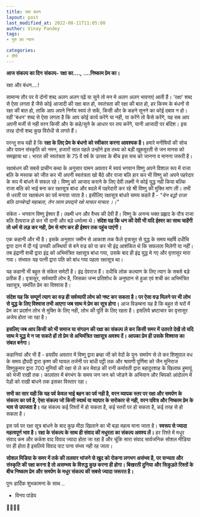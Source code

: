 ```yaml
---
title: रक्षा बंधन
layout: post
last_modified_at: 2022-08-11T11:05:00
author: Vinay Pandey
tags:
- गुरु का ग्यान

categories:
- दीर्घ
---
```

**आज संकल्प का दिन**
 **संकल्प-**
      **रक्षा का....,**
         **....निष्काम प्रेम का।**

रक्षा और बंधन....! 

सामान्य तौर पर ये दोनों शब्द अलग अलग पढ़ें या सुने तो मन मे अलग अलग भावनाएं आती हैं। 'रक्षा' शब्द से ऐसा लगता है जैसे कोई आजादी की रक्षा बात हो, स्वतंत्रता की रक्षा की बात हो, हर किस्म के बंधनों से रक्षा की बात हो, ताकि आप अपने निर्णय स्वयं ले सकें, किसी और के कहने सुनने का कोई दबाव न हो। वहीं 'बंधन' शब्द से ऐसा लगता है कि आप कोई कार्य करेंगे या नही, या करेंगे तो कैसे करेंगे, यह सब आप अपनी मर्जी से नही वरन किसी और के कहे/सुने के आधार पर तय करेंगे, यानी आजादी पर बंदिश। इस तरह दोनों शब्द कुछ विरोधी से लगते हैं। 

परन्तु सच यही है कि **रक्षा के लिए प्रेम के बंधनो को स्वीकार करना आवश्यक है।** हमारे मनीषियों की सोच और पावन संस्कृति को नमन, हजारों साल पहले उन्होंने इस तथ्य को बड़ी खूबसूरती से जन मानस को समझाया था। भारत की स्वतंत्रता के 75 वें वर्ष के उत्सव के बीच इस सच को जानना व मानना जरूरी है।

रक्षाबंधन की सबसे प्राचीन कथा के अनुसार वामन अवतार में स्वयं भगवान विष्णु अपने विशाल रूप में राजा बलि के मस्तक को जीत कर भी अपनी स्वतंत्रता खो बैठे और राजा बलि हार कर भी विष्णु को अपने पहरेदार के रूप में बांधने में सफल रहे। विष्णु को आजाद कराने के लिए देवी लक्ष्मी ने कोई युद्ध नही किया बल्कि राजा बलि को भाई बना कर रक्षासूत्र बांधा और बदले में पहरेदारी कर रहे श्री विष्णु की मुक्ति मांग ली। तभी से धरती पर रक्षाबंधन का पर्व मनाया जाता है। इसीलिए रक्षासूत्र बांधते समय कहते हैं -
*"येन बद्धो राजा बलि दानबेन्द्रो महाबला,*
 *तेन त्वाम प्रपद्यये रक्षे माचल माचल:।।"* 
 
संकेत - भगवान विष्णु ईश्वर हैं। लक्ष्मी धन और वैभव की देवी हैं। विष्णु के अनन्य भक्त प्रह्लाद के पौत्र राजा बलि दैत्यराज हो कर भी दानी और बड़े धर्मात्मा थे। **संदेश यह कि धन की देवी भी यदि ईश्वर का साथ चाहेंगी तो धर्म से लड़ कर नही, प्रेम से मांग कर ही ईश्वर तक पहुंच पाएंगी।**

एक कहानी और भी है। इसके अनुसार जमीन से आकाश तक फैले वृत्रासुर से युद्ध के समय महर्षि दधीचि द्वारा दान में दी गई उनकी अस्थियों से बने वज्र को पा कर भी इंद्र  आशंकित थे कि सफलता मिलेगी या नहीं। तब इंद्राणी शची द्वारा इंद्र को अभिमंत्रित रक्षासूत्र बांधा गया, उसके बाद ही इंद्र युद्ध मे गए और वृत्तासुर मारा गया। संभवतः यह पत्नी द्वारा पति को बांध गया पहला रक्षासूत्र था। 

यह कहानी भी बहुत से संकेत समेटी है। इंद्र देवराज हैं। दधीचि लोक कल्याण के लिए त्याग के सबसे बड़े प्रतीक हैं। वृत्रासुर, सर्वव्यापी लोभ है, जिसका जन्म प्रतिशोध के अनुष्ठान से हुआ एवं शची का अभिमंत्रित रक्षासूत्र, समर्पित प्रेम का विश्वास है।  

**संदेश यह कि सम्पूर्ण त्याग का वज्र ही सर्वव्यापी लोभ को नष्ट कर सकता है। पर ऐसा वज्र मिलने पर भी लोभ से युद्ध के लिए विश्वास तभी आएगा जब साथ मे प्रेम का सूत्र होगा।** आज विडम्बना यह है कि बहुत से घरों में प्रेम का प्रदर्शन लोभ से मुक्ति के लिए नही, लोभ की पूर्ति के लिए रहता है। इसलिये भ्रष्टाचार का वृत्तासुर अजेय होता जा रहा है। 

**इसलिए जब आप किसी को भी समाज या संगठन की रक्षा का संकल्प ले कर किसी समर में उतरते देखें तो यदि साथ मे युद्ध मे न जा सकते हों तो प्रेम से अभिमंत्रित रक्षासूत्र अवश्य दें। आपका प्रेम ही उसके विश्वास का संबल बनेगा।**

कहानियां और भी हैं -  हयग्रीव अवतार में विष्णु द्वारा ब्रम्हा जी को वेदों के पुनः समर्पण से ले कर शिशुपाल वध के समय द्रौपदी द्वारा कृष्ण की घायल तर्जनी पर बांधी पट्टी तक और श्रावणी पूर्णिमा को जैन मुनिराज विष्णुकुमार द्वारा 700 मुनियों की रक्षा से ले कर मेवाड़ की रानी कर्मावती द्वारा बहादुरशाह के खिलाफ हुमायूं को भेजी राखी तक। कालांतर में बंगभंग के समय जन जन को जोडने के अभियान और चिपको आंदोलन में पेड़ों को राखी बांधने तक इसका विस्तार रहा। 

**सभी का सार यही कि यह पर्व केवल भाई बहन का पर्व नही है, वरन व्यापक स्तर पर रक्षा और समर्पण के संकल्प का पर्व है, ऐसा संकल्प जो किसी स्वार्थ या व्यापार के सरोकार से नही, वरन पवित्र और निष्काम प्रेम के भाव से उपजता है।** यह संकल्प कई रिश्तों में हो सकता है, कई स्तरों पर हो सकता है, कई तरह से हो सकता है।

इस पर्व पर रक्षा सूत्र बांधने के बाद कुछ मीठा खिलाने का भी बड़ा महत्व माना जाता है। **स्वरूप से ज्यादा महत्वपूर्ण भाव है। रक्षा के संकल्प के साथ ही संवाद की मधुरता का संकल्प अवश्य लें।** हर रिश्ते में मधुर संवाद कम और कर्कश वाद विवाद ज्यादा होता जा रहा है और चूंकि सारा संवाद सार्वजनिक सोशल मीडिया पर ही होता है इसलिये विवाद पाट पाना संभव नही रह जाता।

**सोशल मिडिया के समर में तर्क की तलवार भांजने से खुद को रोकना लगभग असंभव है, पर सभ्यता और संस्कृति की रक्षा करना है तो असम्भव के विरुद्ध कुछ करना ही होगा। बिखरती दुनिया और सिकुड़ते रिश्तों के बीच निष्काम प्रेम और समर्पण के मधुर संकल्प की सबसे ज्यादा जरूरत है।**

पुनः हार्दिक शुभकामना के साथ ..

- विनय पांडेय 

🙏🌷🌷🙏


